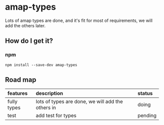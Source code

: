 # amap-types

Lots of amap types are done, and it's fit for most of requirements, we will add the others later.

## How do I get it?
### npm

```
npm install --save-dev amap-types
```

## Road map

| features    | description                    | status   |
| :--         | :--                            | :--      |
| fully types | lots of types are done, we will add the others in | doing  |
| test        | add test for types             | pending  |


